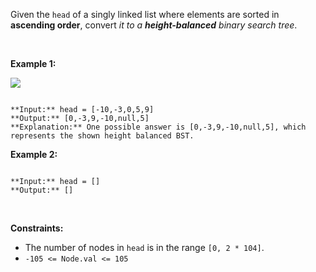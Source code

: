 Given the `head` of a singly linked list where elements are sorted in **ascending order**, convert *it to a* ***height-balanced*** *binary search tree*.


 


**Example 1:**


![](https://assets.leetcode.com/uploads/2020/08/17/linked.jpg)

```

**Input:** head = [-10,-3,0,5,9]
**Output:** [0,-3,9,-10,null,5]
**Explanation:** One possible answer is [0,-3,9,-10,null,5], which represents the shown height balanced BST.

```

**Example 2:**



```

**Input:** head = []
**Output:** []

```

 


**Constraints:**


* The number of nodes in `head` is in the range `[0, 2 * 104]`.
* `-105 <= Node.val <= 105`


